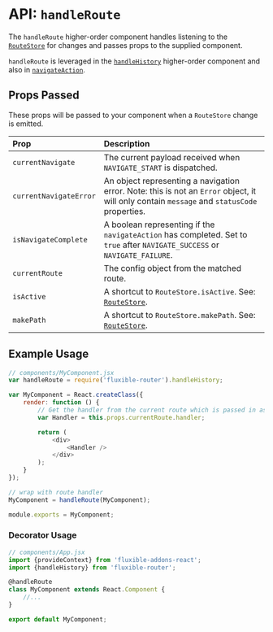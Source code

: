 # API: `handleRoute`

The `handleRoute` higher-order component handles listening to the [`RouteStore`](RouteStore.md) for changes and passes props to the supplied component.

`handleRoute` is leveraged in the [`handleHistory`](handleHistory.md) higher-order component and also in [`navigateAction`](navigateAction.md).

## Props Passed

These props will be passed to your component when a `RouteStore` change is emitted.

| Prop | Description |
|:-----|:------------|
| `currentNavigate` | The current payload received when `NAVIGATE_START` is dispatched. |
| `currentNavigateError` | An object representing a navigation error. Note: this is not an `Error` object, it will only contain `message` and `statusCode` properties. |
| `isNavigateComplete` | A boolean representing if the `navigateAction` has completed. Set to `true` after `NAVIGATE_SUCCESS` or `NAVIGATE_FAILURE`. |
| `currentRoute` | The config object from the matched route. |
| `isActive` | A shortcut to `RouteStore.isActive`. See: [`RouteStore`](RouteStore.md). |
| `makePath` | A shortcut to `RouteStore.makePath`. See: [`RouteStore`](RouteStore.md). |

## Example Usage

```js
// components/MyComponent.jsx
var handleRoute = require('fluxible-router').handleHistory;

var MyComponent = React.createClass({
    render: function () {
        // Get the handler from the current route which is passed in as prop
        var Handler = this.props.currentRoute.handler;

        return (
            <div>
                <Handler />
            </div>
        );
    }
});

// wrap with route handler
MyComponent = handleRoute(MyComponent);

module.exports = MyComponent;
```

### Decorator Usage

```js
// components/App.jsx
import {provideContext} from 'fluxible-addons-react';
import {handleHistory} from 'fluxible-router';

@handleRoute
class MyComponent extends React.Component {
    //...
}

export default MyComponent;
```
